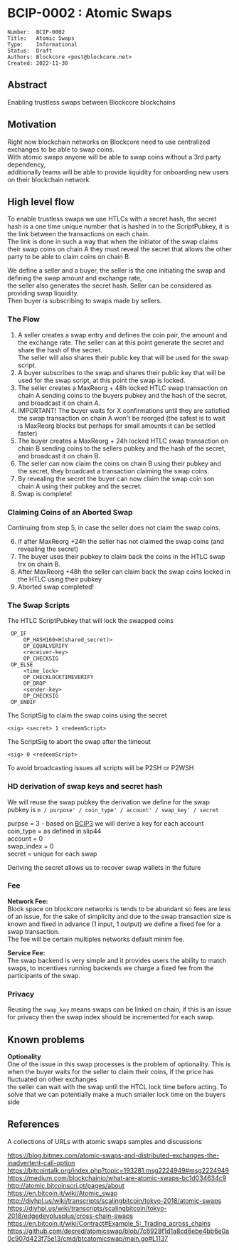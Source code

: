 # BCIP-0002 : Atomic Swaps

```
Number:  BCIP-0002
Title:   Atomic Swaps
Type:    Informational
Status:  Draft
Authors: Blockcore <post@blockcore.net>
Created: 2022-11-30
```

## Abstract

Enabling trustless swaps between Blockcore blockchains

## Motivation

Right now blockchain networks on Blockcore need to use centralized exchanges to be able to swap coins.  
With atomic swaps anyone will be able to swap coins without a 3rd party dependency,  
additionally teams will be able to provide liquidity for onboarding new users on their blockchain network.  

## High level flow

To enable trustless swaps we use HTLCs with a secret hash, the secret hash is a one time unique number that is hashed in to the ScriptPubkey, 
it is the link between the transactions on each chain.  
The link is done in such a way that when the initiator of the swap claims their swap coins on chain A they must 
reveal the secret that allows the other party to be able to claim coins on chain B.  

We define a seller and a buyer, the seller is the one initiating the swap and defining the swap amount and exchange rate,  
the seller also generates the secret hash.  Seller can be considered as providing swap liquidity.  
Then buyer is subscribing to swaps made by sellers.  


### The Flow

1. A seller creates a swap entry and defines the coin pair, the amount and the exchange rate. 
The seller can at this point generate the secret and share the hash of the secret.  
The seller will also shares their public key that will be used for the swap script.  
2. A buyer subscribes to the swap and shares their public key that will be used for the swap script, at this point the swap is locked.
3. The seller creates a MaxReorg + 48h locked HTLC swap transaction on chain A sending coins to the buyers pubkey and the hash of the secret, and broadcast it on chain A.  
4. IMPORTANT! The buyer waits for X confirmations until they are satisfied the swap transaction on chain A won't be reorged (the safest is to wait is MaxReorg blocks but perhaps for small amounts it can be settled faster)  
5. The buyer creates a MaxReorg + 24h locked HTLC swap transaction on chain B sending coins to the sellers pubkey and the hash of the secret, and broadcast it on chain B.  
6. The seller can now claim the coins on chain B using their pubkey and the secret, they broadcast a transaction claiming the swap coins.  
7. By revealing the secret the buyer can now claim the swap coin son chain A using their pubkey and the secret.  
8. Swap is complete!

### Claiming Coins of an Aborted Swap

Continuing from step 5, in case the seller does not claim the swap coins.

6. If after MaxReorg +24h the seller has not claimed the swap coins (and revealing the secret)
7. The buyer uses their pubkey to claim back the coins in the HTLC swap trx on chain B.  
8. After MaxReorg +48h the seller can claim  back the swap coins locked in the HTLC using their pubkey
9. Aborted swap completed!  

### The Swap Scripts 

The HTLC ScriptPubkey that will lock the swapped coins

```
 OP_IF
     OP_HASH160<H(shared_secret)>
     OP_EQUALVERIFY
     <receiver-key>
     OP_CHECKSIG
 OP_ELSE
     <time_lock>
     OP_CHECKLOCKTIMEVERIFY
     OP_DROP
     <sender-key>
     OP_CHECKSIG       
 OP_ENDIF

```

The ScriptSig to claim the swap coins using the secret
```
<sig> <secret> 1 <redeemScript>
```

The ScriptSig to abort the swap after the timeout
```
<sig> 0 <redeemScript>
```

To avoid broadcasting issues all scripts will be P2SH or P2WSH

### HD derivation of swap keys and secret hash

We will reuse the swap pubkey the derivation we define for the swap pubkey is 
`m / purpose' / coin_type' / account' / swap_key' / secret `

purpse = 3 - based on [BCIP3](https://github.com/block-core/bcips/blob/main/bcip-0003.md) we will derive a key for each account  
coin_type = as defined in slip44  
account = 0  
swap_index = 0  
secret = unique for each swap  

Deriving the secret allows us to recover swap wallets in the future  

### Fee

**Network Fee:**  
Block space on blockcore networks is tends to be abundant so fees are less of an issue, for the sake of simplicity and due to the swap transaction size is known and fixed in advance (1 input, 1 output) we define a fixed fee for a swap transaction.  
The fee will be certain multiples networks default minim fee.

**Service Fee:**  
The swap backend is very simple and it provides users the ability to match swaps, to incentives running backends we charge a fixed fee from the participants of the swap.

### Privacy
Reusing the `swap_key` means swaps can be linked on chain, if this is an issue for privacy then the swap index should be incremented for each swap.  

## Known problems

**Optionality**  
One of the issue in this swap processes is the problem of optionality.
This is when the buyer waits for the seller to claim their coins, if the price has fluctuated on other exchanges    
the seller can wait with the swap until the HTCL lock time before acting.
To solve that we can potentially make a much smaller lock time on the buyers side 


## References

A collections of URLs with atomic swaps samples and discussions

https://blog.bitmex.com/atomic-swaps-and-distributed-exchanges-the-inadvertent-call-option  
https://bitcointalk.org/index.php?topic=193281.msg2224949#msg2224949  
https://medium.com/blockchainio/what-are-atomic-swaps-bc1d034634c9  
http://atomic.bitcoinscri.pt/pages/about  
https://en.bitcoin.it/wiki/Atomic_swap  
http://diyhpl.us/wiki/transcripts/scalingbitcoin/tokyo-2018/atomic-swaps  
https://diyhpl.us/wiki/transcripts/scalingbitcoin/tokyo-2018/edgedevplusplus/cross-chain-swaps  
https://en.bitcoin.it/wiki/Contract#Example_5:_Trading_across_chains  
https://github.com/decred/atomicswap/blob/7c6928f1d1a8cd6ebe4bb6e0a0c907d423f75e13/cmd/btcatomicswap/main.go#L1137  
